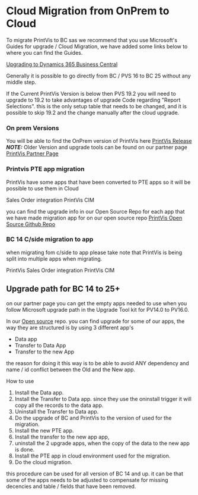 # Cloud Migration from OnPrem to Cloud

To migrate PrintVis to BC sas we recommend that you use Microsoft's Guides for upgrade / Cloud Migration, we have added some links below to where you can find the Guides.

[Upgrading to Dynamics 365 Business Central](https://learn.microsoft.com/en-us/dynamics365/business-central/dev-itpro/upgrade/upgrading-to-business-central)

 
Generally it is possible to go directly from BC / PVS 16 to BC 25 without any middle step.
 

 If the Current PrintVis Version is below then PVS 19.2 you will need to upgrade to 19.2 to take advantages of upgrade Code regarding "Report Selections". this is the only setup table that needs to be changed, and it is possible to skip 19.2 and the change manually after the cloud upgrade.

### On prem Versions
You will be able to find the OnPrem version of PrintVis here
[PrintVis Release](https://github.com/printvis/ReleaseLogs) 
 **_NOTE:_**  Older Version and upgrade tools can be found on our partner page [PrintVis Partner Page](https://www.printvispartner.com)
 

### Printvis PTE app migration
PrintVis have some apps that have been converted to PTE apps so it will be possible to use them in Cloud

Sales Order integration
PrintVis CIM

you can find the upgrade info in our Open Source Repo for each app that we have made migration app for on our open source repo
[PrintVis Open Source Github Repo](https://github.com/printvis/OpenSource)

### BC 14 C/side migration to app
when migrating fom c/side to app please take note that PrintVis is being split into multiple apps when migrating.

PrintVis
Sales Order integration
PrintVis CIM

## Upgrade path for BC 14 to 25+

on our partner page you can get the empty apps needed to use when you follow Microsoft upgrade path in the Upgrade Tool kit for PV14.0 to PV16.0.

In our [Open source](https://github.com/printvis/OpenSource) repo. you can find upgrade for some of our apps, the way they are structured is by using 3 different app's 
- Data app 
- Transfer to Data App
- Transfer to the new App

the reason for doing it this way is to be able to avoid ANY dependency and name / id conflict between the Old and the New app.

How to use

1. Install the Data app.
2. Install the Transfer to Data app. since they use the oninstall trigger it will copy all the records to the data app.
3. Uninstall the Transfer to Data app.
4. Do the upgrade of BC and PrintVis to the version of used for the migration.
5. Install the new PTE app.
6. Install the transfer to the new app app,
7. uninstall the 2 upgrade apps, when the copy of the data to the new app is done.
8. Install the PTE app in cloud environment used for the migration.
9. Do the cloud migration.

this procedure can be used for all version of BC 14 and up.
it can be that some of the apps needs to be adjusted to compensate for missing decencies and table / fields that have been removed.   

